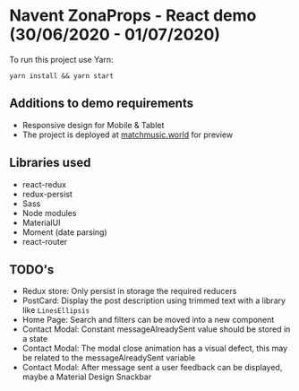 # Navent ZonaProps - React demo (30/06/2020 - 01/07/2020)

To run this project use Yarn:
```shell script
yarn install && yarn start
``` 
## Additions to demo requirements
- Responsive design for Mobile & Tablet
- The project is deployed at [matchmusic.world](https://matchmusic.world/) for preview

## Libraries used
- react-redux
- redux-persist
- Sass
- Node modules
- MaterialUI
- Moment (date parsing)
- react-router

## TODO's
- Redux store: Only persist in storage the required reducers
- PostCard: Display the post description using trimmed text with a library like `LinesEllipsis`
- Home Page: Search and filters can be moved into a new component
- Contact Modal: Constant messageAlreadySent value should be stored in a state
- Contact Modal: The modal close animation has a visual defect, this may be related to the messageAlreadySent variable
- Contact Modal: After message sent a user feedback can be displayed, maybe a Material Design Snackbar